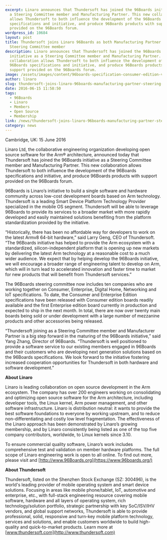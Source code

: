 ```yaml
---
excerpt: Linaro announces that Thundersoft has joined the 96Boards initiative as
  a Steering Committee member and Manufacturing Partner. This new collaboration
  allows Thundersoft to both influence the development of the 96Boards
  specifications and initiative, and produce 96Boards products with support
  provided on the 96Boards forum.
wordpress_id: 10684
layout: post
title: Thundersoft joins Linaro 96Boards as both Manufacturing Partner and
  Steering Committee member
description: Linaro announces that Thundersoft has joined the 96Boards
  initiative as a Steering Committee member and Manufacturing Partner. This new
  collaboration allows Thundersoft to both influence the development of the
  96Boards specifications and initiative, and produce 96Boards products with
  support provided on the 96Boards forum.
image: /assets/images/content/96boards-specification-consumer-edition-v2.jpg
author: linaro
slug: thundersoft-joins-linaro-96boards-manufacturing-partner-steering-committee-member
date: 2016-06-15 11:58:50
tags:
  - 96Boards
  - Linaro
  - Members
  - Open Source
  - Membership
link: /news/thundersoft-joins-linaro-96boards-manufacturing-partner-steering-committee-member/
category: news
---
```

Cambridge, UK: 15 June 2016

Linaro Ltd, the collaborative engineering organization developing open source software for the Arm® architecture, announced today that Thundersoft has joined the 96Boards initiative as a Steering Committee member and Manufacturing Partner. This new collaboration allows Thundersoft to both influence the development of the 96Boards specifications and initiative, and produce 96Boards products with support provided on the 96Boards forum.

96Boards is Linaro’s initiative to build a single software and hardware community across low-cost development boards based on Arm technology. Thundersoft is a leading Smart Device Platform Technology Provider specialized in the mobile OS segment. Thundersoft will be able to leverage 96Boards to provide its services to a broader market with more rapidly developed and easily maintained solutions benefiting from the platform standardization provided by the initiative.

“Historically, there has been no affordable way for developers to work on the latest Armv8 64-bit hardware,” said Larry Geng, CEO of Thundersoft. “The 96Boards initiative has helped to provide the Arm ecosystem with a standardized, silicon-independent platform that is opening up new markets by delivering the latest Arm technology at a reasonable cost to a much wider audience. We expect that by helping develop the 96Boards initiative, we will encourage a broader range of engineering talent to develop on Arm, which will in turn lead to accelerated innovation and faster time to market for new products that will benefit from Thundersoft services.”

The 96Boards steering committee now includes ten companies who are working together on Consumer, Enterprise, Digital Home, Networking and IoT specifications. To date, the Consumer and Enterprise Edition specifications have been released with Consumer edition boards readily available and the first Enterprise edition board currently in production and expected to ship in the next month. In total, there are now over twenty main boards being sold or under development with a large number of mezzanine products and other accessories being released.

“Thundersoft joining as a Steering Committee member and Manufacturer Partner is a big step forward in the maturing of the 96Boards initiative,” said Yang Zhang, Director of 96Boards. “Thundersoft is well positioned to provide a software service to our existing members engaged in 96Boards and their customers who are developing next generation solutions based on the 96Boards specifications. We look forward to the initiative fostering increased cooperation opportunities for Thundersoft in both hardware and software development.”

**About Linaro**

Linaro is leading collaboration on open source development in the Arm ecosystem. The company has over 200 engineers working on consolidating and optimizing open source software for the Arm architecture, including developer tools, the Linux kernel, Arm power management, and other software infrastructure. Linaro is distribution neutral: it wants to provide the best software foundations to everyone by working upstream, and to reduce non-differentiating and costly low level fragmentation. The effectiveness of the Linaro approach has been demonstrated by Linaro’s growing membership, and by Linaro consistently being listed as one of the top five company contributors, worldwide, to Linux kernels since 3.10.

To ensure commercial quality software, Linaro’s work includes comprehensive test and validation on member hardware platforms. The full scope of Linaro engineering work is open to all online. To find out more, please visit [](<>) and [http://www.96Boards.org](https://www.96boards.org/)

**About Thundersoft**

Thundersoft, listed on the Shenzhen Stock Exchange (SZ: 300496), is the world's leading provider of mobile operating system and smart device solutions. Focusing in areas like mobile phone/tablet, IoT, automotive and enterprise, etc., with full-stack engineering resource covering mobile software, hardware and all layers of operating system, rich technology/solution portfolio, strategic partnership with key SoC/ISV/IHV vendors, and global support networks, Thundersoft is able to provide professional, solid, responsive and turn-key mobile platform technology, services and solutions, and enable customers worldwide to build high-quality and quick-to-market products. Learn more at [www.thundersoft.com](http://www.thundersoft.com)